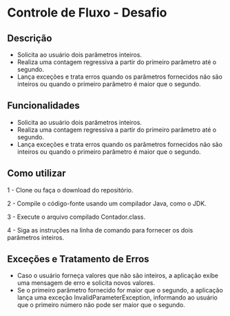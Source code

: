 # Controle de Fluxo - Desafio

## Descrição
- Solicita ao usuário dois parâmetros inteiros.
- Realiza uma contagem regressiva a partir do primeiro parâmetro até o segundo.
- Lança exceções e trata erros quando os parâmetros fornecidos não são inteiros ou quando o primeiro parâmetro é maior que o segundo.

## Funcionalidades
- Solicita ao usuário dois parâmetros inteiros.
- Realiza uma contagem regressiva a partir do primeiro parâmetro até o segundo.
- Lança exceções e trata erros quando os parâmetros fornecidos não são inteiros ou quando o primeiro parâmetro é maior que o segundo.

## Como utilizar
1 - Clone ou faça o download do repositório.

2 - Compile o código-fonte usando um compilador Java, como o JDK.

3 - Execute o arquivo compilado Contador.class.

4 - Siga as instruções na linha de comando para fornecer os dois parâmetros inteiros.

## Exceções e Tratamento de Erros
- Caso o usuário forneça valores que não são inteiros, a aplicação exibe uma mensagem de erro e solicita novos valores.
- Se o primeiro parâmetro fornecido for maior que o segundo, a aplicação lança uma exceção InvalidParameterException, informando ao usuário que o primeiro número não pode ser maior que o segundo.